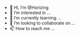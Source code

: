 - 👋 Hi, I’m @Horizing
- 👀 I’m interested in ...
- 🌱 I’m currently learning ...
- 💞️ I’m looking to collaborate on ...
- 📫 How to reach me ...

<!---
Horizing/Horizing is a ✨ special ✨ repository because its `README.md` (this file) appears on your GitHub profile.
You can click the Preview link to take a look at your changes.
--->
